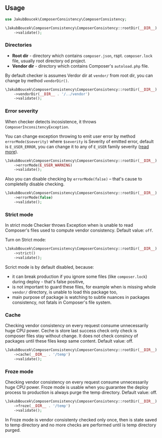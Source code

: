 ## Usage

```php
use JakubBoucek\ComposerConsistency\ComposerConsistency;

\JakubBoucek\ComposerConsistency\ComposerConsistency::rootDir(__DIR__)
    ->validate();
```

### Directories
- **Root dir** - directory which contains `composer.json`, rspt. `composer.lock` file,
usually root directory od project.
- **Vendor dir** - directory which contains Composer's `autoload.php` file.

By default checker is assumes Verdor dir at `vendor/` from root dir, you can change by method `vendorDir()`.

```php
\JakubBoucek\ComposerConsistency\ComposerConsistency::rootDir(__DIR__)
    ->vendorDir(__DIR__ . '/../vendor')
    ->validate();
```

### Error severity
When checker detects incosistence, it throws `ComposerInconsitencyException`. 

You can change exception throwing to emit user error by method `errorMode($severity)` where `$severity` is Severity of
emitted error, default is `E_USER_ERROR`, you can change it to any of `E_USER` family severity
([read more](https://www.php.net/manual/en/function.trigger-error.php#refsect1-function.trigger-error-parameters)).

```php
\JakubBoucek\ComposerConsistency\ComposerConsistency::rootDir(__DIR__)
    ->errorMode(E_USER_WARNING)
    ->validate();
```

Also you can disable checking by `errorMode(false)` – that's cause to completelly disable checking.

```php
\JakubBoucek\ComposerConsistency\ComposerConsistency::rootDir(__DIR__)
    ->errorMode(false)
    ->validate();
```

### Strict mode
In strict mode Checker throws Exception when is unable to read Composer's files used to
compute vendor consistency. Default value: `off`. 

Turn on Strict mode:
```php
\JakubBoucek\ComposerConsistency\ComposerConsistency::rootDir(__DIR__)
    ->strict()
    ->validate();
```

Scrict mode is by default disabled, because: 
- it can break production if you ignore some files (like `composer.lock`) during deploy - 
that's false positive,
- is not important to guard these files, for example when is missing whole `vendor/` directory, 
is unable to load this package too,
- main purpose of package is watching to subtle nuances in packages consistency, not fatals
in Composer's file system.

### Cache
Checking vendor consistency on every request consume unnecessarily huge CPU power. Ceche is store last success check
only check is composer files stay without change. It does not check consincy of packages until these files keep same
content. Default value: off.

```php
\JakubBoucek\ComposerConsistency\ComposerConsistency::rootDir(__DIR__)
    ->cache(__DIR__ . '/temp')
    ->validate();
```

### Froze mode
Checking vendor consistency on every request consume unnecessarily huge CPU power. Froze mode is usable when you
guarantee the deploy process to production is always purge the temp directory. Default value: off.

```php
\JakubBoucek\ComposerConsistency\ComposerConsistency::rootDir(__DIR__)
    ->froze(__DIR__ . '/temp')
    ->validate();
```

In Froze mode is vendor consistenty checked only once, then is state saved to temp directory and
no more checks are performed until is temp directory purged.